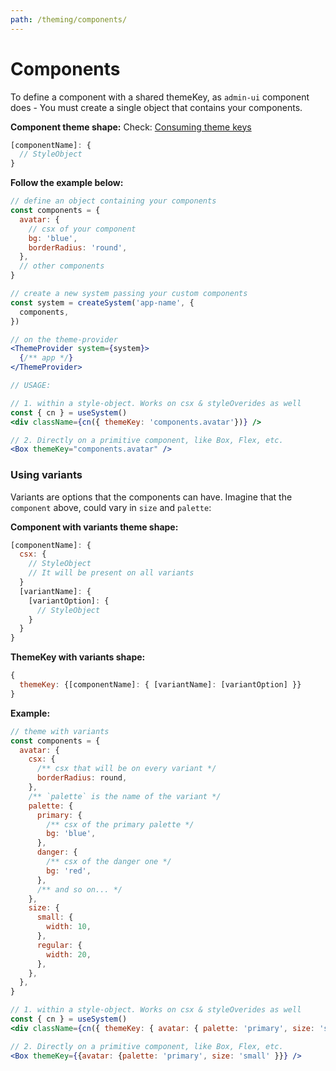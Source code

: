 ```yaml
---
path: /theming/components/
---
```


# Components

To define a component with a shared themeKey, as `admin-ui` component does - You must create a single object that contains your components.

**Component theme shape:**
Check: [Consuming theme keys](/style-object/#consuming-theme-keys)

```js isStatic
[componentName]: {
  // StyleObject
}
```

**Follow the example below:**

```jsx isStatic
// define an object containing your components
const components = {
  avatar: {
    // csx of your component
    bg: 'blue',
    borderRadius: 'round',
  },
  // other components
}

// create a new system passing your custom components
const system = createSystem('app-name', {
  components,
})

// on the theme-provider
<ThemeProvider system={system}>
  {/** app */}
</ThemeProvider>

// USAGE:

// 1. within a style-object. Works on csx & styleOverides as well
const { cn } = useSystem()
<div className={cn({ themeKey: 'components.avatar'})} />

// 2. Directly on a primitive component, like Box, Flex, etc.
<Box themeKey="components.avatar" />
```

### Using variants

Variants are options that the components can have. Imagine that the `component` above, could vary in `size` and `palette`:

**Component with variants theme shape:**

```js isStatic
[componentName]: {
  csx: {
    // StyleObject
    // It will be present on all variants
  }
  [variantName]: {
    [variantOption]: {
      // StyleObject
    }
  }
}
```

**ThemeKey with variants shape:**

```js isStatic
{
  themeKey: {[componentName]: { [variantName]: [variantOption] }}
}
```

**Example:**

```jsx isStatic
// theme with variants
const components = {
  avatar: {
    csx: {
      /** csx that will be on every variant */
      borderRadius: round,
    },
    /** `palette` is the name of the variant */
    palette: {
      primary: {
        /** csx of the primary palette */
        bg: 'blue',
      },
      danger: {
        /** csx of the danger one */
        bg: 'red',
      },
      /** and so on... */
    },
    size: {
      small: {
        width: 10,
      },
      regular: {
        width: 20,
      },
    },
  },
}

// 1. within a style-object. Works on csx & styleOverides as well
const { cn } = useSystem()
<div className={cn({ themeKey: { avatar: { palette: 'primary', size: 'small' }})} />

// 2. Directly on a primitive component, like Box, Flex, etc.
<Box themeKey={{avatar: {palette: 'primary', size: 'small' }}} />
```
